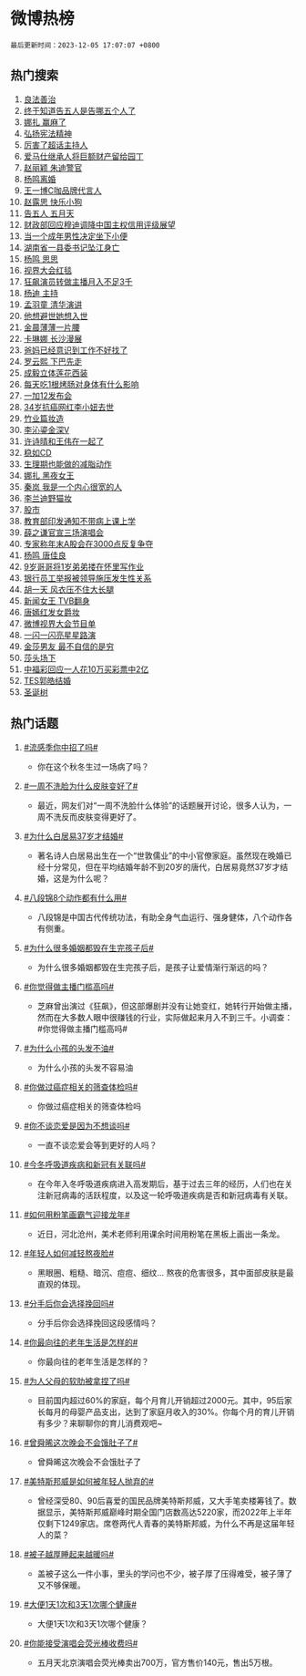 # 微博热榜

`最后更新时间：2023-12-05 17:07:07 +0800`

## 热门搜索

1. [良法善治](https://m.weibo.cn/search?containerid=100103type%3D1%26t%3D10%26q%3D%23%E8%89%AF%E6%B3%95%E5%96%84%E6%B2%BB%23&stream_entry_id=51&isnewpage=1&extparam=seat%3D1%26pos%3D0%26c_type%3D51%26q%3D%2523%25E8%2589%25AF%25E6%25B3%2595%25E5%2596%2584%25E6%25B2%25BB%2523%26filter_type%3Drealtimehot%26cate%3D10103%26stream_entry_id%3D51%26dgr%3D0%26display_time%3D1701767226%26pre_seqid%3D170176722613402980237)
1. [终于知道告五人是告哪五个人了](https://m.weibo.cn/search?containerid=100103type%3D1%26t%3D10%26q%3D%23%E7%BB%88%E4%BA%8E%E7%9F%A5%E9%81%93%E5%91%8A%E4%BA%94%E4%BA%BA%E6%98%AF%E5%91%8A%E5%93%AA%E4%BA%94%E4%B8%AA%E4%BA%BA%E4%BA%86%23&stream_entry_id=31&isnewpage=1&extparam=seat%3D1%26filter_type%3Drealtimehot%26q%3D%2523%25E7%25BB%2588%25E4%25BA%258E%25E7%259F%25A5%25E9%2581%2593%25E5%2591%258A%25E4%25BA%2594%25E4%25BA%25BA%25E6%2598%25AF%25E5%2591%258A%25E5%2593%25AA%25E4%25BA%2594%25E4%25B8%25AA%25E4%25BA%25BA%25E4%25BA%2586%2523%26realpos%3D1%26pos%3D0%26lcate%3D5001%26c_type%3D31%26flag%3D1%26band_rank%3D1%26cate%3D5001%26stream_entry_id%3D31%26dgr%3D0%26display_time%3D1701767226%26pre_seqid%3D170176722613402980237)
1. [娜扎 赢麻了](https://m.weibo.cn/search?containerid=100103type%3D1%26t%3D10%26q%3D%E5%A8%9C%E6%89%8E+%E8%B5%A2%E9%BA%BB%E4%BA%86&stream_entry_id=31&isnewpage=1&extparam=seat%3D1%26filter_type%3Drealtimehot%26q%3D%25E5%25A8%259C%25E6%2589%258E%2520%25E8%25B5%25A2%25E9%25BA%25BB%25E4%25BA%2586%26realpos%3D2%26pos%3D1%26lcate%3D5001%26c_type%3D31%26flag%3D1%26band_rank%3D2%26cate%3D5001%26stream_entry_id%3D31%26dgr%3D0%26display_time%3D1701767226%26pre_seqid%3D170176722613402980237)
1. [弘扬宪法精神](https://m.weibo.cn/search?containerid=100103type%3D1%26t%3D10%26q%3D%23%E5%BC%98%E6%89%AC%E5%AE%AA%E6%B3%95%E7%B2%BE%E7%A5%9E%23&stream_entry_id=31&isnewpage=1&extparam=seat%3D1%26filter_type%3Drealtimehot%26q%3D%2523%25E5%25BC%2598%25E6%2589%25AC%25E5%25AE%25AA%25E6%25B3%2595%25E7%25B2%25BE%25E7%25A5%259E%2523%26realpos%3D3%26pos%3D2%26lcate%3D5001%26c_type%3D31%26flag%3D0%26band_rank%3D3%26cate%3D5001%26stream_entry_id%3D31%26dgr%3D0%26display_time%3D1701767226%26pre_seqid%3D170176722613402980237)
1. [厉害了超话主持人](https://m.weibo.cn/search?containerid=100103type%3D1%26t%3D10%26q%3D%23%E5%8E%89%E5%AE%B3%E4%BA%86%E8%B6%85%E8%AF%9D%E4%B8%BB%E6%8C%81%E4%BA%BA%23&stream_entry_id=31&isnewpage=1&extparam=seat%3D1%26adid%3D213379%26filter_type%3Drealtimehot%26q%3D%2523%25E5%258E%2589%25E5%25AE%25B3%25E4%25BA%2586%25E8%25B6%2585%25E8%25AF%259D%25E4%25B8%25BB%25E6%258C%2581%25E4%25BA%25BA%2523%26pos%3D3%26lcate%3D5001%26c_type%3D31%26band_rank%3D4%26is_ad_pos%3D1%26cate%3D5001%26stream_entry_id%3D31%26dgr%3D0%26display_time%3D1701767226%26pre_seqid%3D170176722613402980237)
1. [爱马仕继承人将巨额财产留给园丁](https://m.weibo.cn/search?containerid=100103type%3D1%26t%3D10%26q%3D%23%E7%88%B1%E9%A9%AC%E4%BB%95%E7%BB%A7%E6%89%BF%E4%BA%BA%E5%B0%86%E5%B7%A8%E9%A2%9D%E8%B4%A2%E4%BA%A7%E7%95%99%E7%BB%99%E5%9B%AD%E4%B8%81%23&stream_entry_id=31&isnewpage=1&extparam=seat%3D1%26filter_type%3Drealtimehot%26q%3D%2523%25E7%2588%25B1%25E9%25A9%25AC%25E4%25BB%2595%25E7%25BB%25A7%25E6%2589%25BF%25E4%25BA%25BA%25E5%25B0%2586%25E5%25B7%25A8%25E9%25A2%259D%25E8%25B4%25A2%25E4%25BA%25A7%25E7%2595%2599%25E7%25BB%2599%25E5%259B%25AD%25E4%25B8%2581%2523%26realpos%3D4%26pos%3D4%26lcate%3D5001%26c_type%3D31%26flag%3D1%26band_rank%3D4%26cate%3D5001%26stream_entry_id%3D31%26dgr%3D0%26display_time%3D1701767226%26pre_seqid%3D170176722613402980237)
1. [赵丽颖 朱迪警官](https://m.weibo.cn/search?containerid=100103type%3D1%26t%3D10%26q%3D%E8%B5%B5%E4%B8%BD%E9%A2%96+%E6%9C%B1%E8%BF%AA%E8%AD%A6%E5%AE%98&stream_entry_id=31&isnewpage=1&extparam=seat%3D1%26filter_type%3Drealtimehot%26q%3D%25E8%25B5%25B5%25E4%25B8%25BD%25E9%25A2%2596%2520%25E6%259C%25B1%25E8%25BF%25AA%25E8%25AD%25A6%25E5%25AE%2598%26realpos%3D5%26pos%3D5%26lcate%3D5001%26c_type%3D31%26flag%3D1%26band_rank%3D5%26cate%3D5001%26stream_entry_id%3D31%26dgr%3D0%26display_time%3D1701767226%26pre_seqid%3D170176722613402980237)
1. [杨鸣离婚](https://m.weibo.cn/search?containerid=100103type%3D1%26t%3D10%26q%3D%23%E6%9D%A8%E9%B8%A3%E7%A6%BB%E5%A9%9A%23&stream_entry_id=31&isnewpage=1&extparam=seat%3D1%26filter_type%3Drealtimehot%26q%3D%2523%25E6%259D%25A8%25E9%25B8%25A3%25E7%25A6%25BB%25E5%25A9%259A%2523%26realpos%3D6%26pos%3D6%26lcate%3D5001%26c_type%3D31%26flag%3D2%26band_rank%3D6%26cate%3D5001%26stream_entry_id%3D31%26dgr%3D0%26display_time%3D1701767226%26pre_seqid%3D170176722613402980237)
1. [王一博C咖品牌代言人](https://m.weibo.cn/search?containerid=100103type%3D1%26t%3D10%26q%3D%23%E7%8E%8B%E4%B8%80%E5%8D%9AC%E5%92%96%E5%93%81%E7%89%8C%E4%BB%A3%E8%A8%80%E4%BA%BA%23&stream_entry_id=31&isnewpage=1&extparam=seat%3D1%26adid%3D213041%26filter_type%3Drealtimehot%26topic_ad%3D1%26q%3D%2523%25E7%258E%258B%25E4%25B8%2580%25E5%258D%259AC%25E5%2592%2596%25E5%2593%2581%25E7%2589%258C%25E4%25BB%25A3%25E8%25A8%2580%25E4%25BA%25BA%2523%26pos%3D7%26lcate%3D5001%26c_type%3D31%26band_rank%3D7%26is_ad_pos%3D1%26cate%3D5001%26stream_entry_id%3D31%26dgr%3D0%26display_time%3D1701767226%26pre_seqid%3D170176722613402980237)
1. [赵露思 快乐小狗](https://m.weibo.cn/search?containerid=100103type%3D1%26t%3D10%26q%3D%E8%B5%B5%E9%9C%B2%E6%80%9D+%E5%BF%AB%E4%B9%90%E5%B0%8F%E7%8B%97&stream_entry_id=31&isnewpage=1&extparam=seat%3D1%26filter_type%3Drealtimehot%26q%3D%25E8%25B5%25B5%25E9%259C%25B2%25E6%2580%259D%2520%25E5%25BF%25AB%25E4%25B9%2590%25E5%25B0%258F%25E7%258B%2597%26realpos%3D7%26pos%3D8%26lcate%3D5001%26c_type%3D31%26flag%3D1%26band_rank%3D7%26cate%3D5001%26stream_entry_id%3D31%26dgr%3D0%26display_time%3D1701767226%26pre_seqid%3D170176722613402980237)
1. [告五人 五月天](https://m.weibo.cn/search?containerid=100103type%3D1%26t%3D10%26q%3D%E5%91%8A%E4%BA%94%E4%BA%BA+%E4%BA%94%E6%9C%88%E5%A4%A9&stream_entry_id=31&isnewpage=1&extparam=seat%3D1%26filter_type%3Drealtimehot%26q%3D%25E5%2591%258A%25E4%25BA%2594%25E4%25BA%25BA%2520%25E4%25BA%2594%25E6%259C%2588%25E5%25A4%25A9%26realpos%3D8%26pos%3D9%26lcate%3D5001%26c_type%3D31%26flag%3D0%26band_rank%3D8%26cate%3D5001%26stream_entry_id%3D31%26dgr%3D0%26display_time%3D1701767226%26pre_seqid%3D170176722613402980237)
1. [财政部回应穆迪调降中国主权信用评级展望](https://m.weibo.cn/search?containerid=100103type%3D1%26t%3D10%26q%3D%23%E8%B4%A2%E6%94%BF%E9%83%A8%E5%9B%9E%E5%BA%94%E7%A9%86%E8%BF%AA%E8%B0%83%E9%99%8D%E4%B8%AD%E5%9B%BD%E4%B8%BB%E6%9D%83%E4%BF%A1%E7%94%A8%E8%AF%84%E7%BA%A7%E5%B1%95%E6%9C%9B%23&stream_entry_id=31&isnewpage=1&extparam=seat%3D1%26filter_type%3Drealtimehot%26q%3D%2523%25E8%25B4%25A2%25E6%2594%25BF%25E9%2583%25A8%25E5%259B%259E%25E5%25BA%2594%25E7%25A9%2586%25E8%25BF%25AA%25E8%25B0%2583%25E9%2599%258D%25E4%25B8%25AD%25E5%259B%25BD%25E4%25B8%25BB%25E6%259D%2583%25E4%25BF%25A1%25E7%2594%25A8%25E8%25AF%2584%25E7%25BA%25A7%25E5%25B1%2595%25E6%259C%259B%2523%26realpos%3D9%26pos%3D10%26lcate%3D5001%26c_type%3D31%26flag%3D1%26band_rank%3D9%26cate%3D5001%26stream_entry_id%3D31%26dgr%3D0%26display_time%3D1701767226%26pre_seqid%3D170176722613402980237)
1. [当一个成年男性决定坐下小便](https://m.weibo.cn/search?containerid=100103type%3D1%26t%3D10%26q%3D%23%E5%BD%93%E4%B8%80%E4%B8%AA%E6%88%90%E5%B9%B4%E7%94%B7%E6%80%A7%E5%86%B3%E5%AE%9A%E5%9D%90%E4%B8%8B%E5%B0%8F%E4%BE%BF%23&stream_entry_id=31&isnewpage=1&extparam=seat%3D1%26filter_type%3Drealtimehot%26q%3D%2523%25E5%25BD%2593%25E4%25B8%2580%25E4%25B8%25AA%25E6%2588%2590%25E5%25B9%25B4%25E7%2594%25B7%25E6%2580%25A7%25E5%2586%25B3%25E5%25AE%259A%25E5%259D%2590%25E4%25B8%258B%25E5%25B0%258F%25E4%25BE%25BF%2523%26realpos%3D10%26pos%3D11%26lcate%3D5001%26c_type%3D31%26flag%3D0%26band_rank%3D10%26cate%3D5001%26stream_entry_id%3D31%26dgr%3D0%26display_time%3D1701767226%26pre_seqid%3D170176722613402980237)
1. [湖南省一县委书记坠江身亡](https://m.weibo.cn/search?containerid=100103type%3D1%26t%3D10%26q%3D%23%E6%B9%96%E5%8D%97%E7%9C%81%E4%B8%80%E5%8E%BF%E5%A7%94%E4%B9%A6%E8%AE%B0%E5%9D%A0%E6%B1%9F%E8%BA%AB%E4%BA%A1%23&stream_entry_id=31&isnewpage=1&extparam=seat%3D1%26filter_type%3Drealtimehot%26q%3D%2523%25E6%25B9%2596%25E5%258D%2597%25E7%259C%2581%25E4%25B8%2580%25E5%258E%25BF%25E5%25A7%2594%25E4%25B9%25A6%25E8%25AE%25B0%25E5%259D%25A0%25E6%25B1%259F%25E8%25BA%25AB%25E4%25BA%25A1%2523%26realpos%3D11%26pos%3D12%26lcate%3D5001%26c_type%3D31%26flag%3D2%26band_rank%3D11%26cate%3D5001%26stream_entry_id%3D31%26dgr%3D0%26display_time%3D1701767226%26pre_seqid%3D170176722613402980237)
1. [杨鸣 思思](https://m.weibo.cn/search?containerid=100103type%3D1%26t%3D10%26q%3D%E6%9D%A8%E9%B8%A3+%E6%80%9D%E6%80%9D&stream_entry_id=31&isnewpage=1&extparam=seat%3D1%26filter_type%3Drealtimehot%26q%3D%25E6%259D%25A8%25E9%25B8%25A3%2520%25E6%2580%259D%25E6%2580%259D%26realpos%3D12%26pos%3D13%26lcate%3D5001%26c_type%3D31%26flag%3D0%26band_rank%3D12%26cate%3D5001%26stream_entry_id%3D31%26dgr%3D0%26display_time%3D1701767226%26pre_seqid%3D170176722613402980237)
1. [视界大会红毯](https://m.weibo.cn/search?containerid=100103type%3D1%26t%3D10%26q%3D%E8%A7%86%E7%95%8C%E5%A4%A7%E4%BC%9A%E7%BA%A2%E6%AF%AF&stream_entry_id=31&isnewpage=1&extparam=seat%3D1%26filter_type%3Drealtimehot%26q%3D%25E8%25A7%2586%25E7%2595%258C%25E5%25A4%25A7%25E4%25BC%259A%25E7%25BA%25A2%25E6%25AF%25AF%26realpos%3D13%26pos%3D14%26lcate%3D5001%26c_type%3D31%26flag%3D0%26band_rank%3D13%26cate%3D5001%26stream_entry_id%3D31%26dgr%3D0%26display_time%3D1701767226%26pre_seqid%3D170176722613402980237)
1. [狂飙演员转做主播月入不足3千](https://m.weibo.cn/search?containerid=100103type%3D1%26t%3D10%26q%3D%23%E7%8B%82%E9%A3%99%E6%BC%94%E5%91%98%E8%BD%AC%E5%81%9A%E4%B8%BB%E6%92%AD%E6%9C%88%E5%85%A5%E4%B8%8D%E8%B6%B33%E5%8D%83%23&stream_entry_id=31&isnewpage=1&extparam=seat%3D1%26filter_type%3Drealtimehot%26q%3D%2523%25E7%258B%2582%25E9%25A3%2599%25E6%25BC%2594%25E5%2591%2598%25E8%25BD%25AC%25E5%2581%259A%25E4%25B8%25BB%25E6%2592%25AD%25E6%259C%2588%25E5%2585%25A5%25E4%25B8%258D%25E8%25B6%25B33%25E5%258D%2583%2523%26realpos%3D14%26pos%3D15%26lcate%3D5001%26c_type%3D31%26flag%3D2%26band_rank%3D14%26cate%3D5001%26stream_entry_id%3D31%26dgr%3D0%26display_time%3D1701767226%26pre_seqid%3D170176722613402980237)
1. [杨迪 主持](https://m.weibo.cn/search?containerid=100103type%3D1%26t%3D10%26q%3D%E6%9D%A8%E8%BF%AA+%E4%B8%BB%E6%8C%81&stream_entry_id=31&isnewpage=1&extparam=seat%3D1%26filter_type%3Drealtimehot%26q%3D%25E6%259D%25A8%25E8%25BF%25AA%2520%25E4%25B8%25BB%25E6%258C%2581%26realpos%3D15%26pos%3D16%26lcate%3D5001%26c_type%3D31%26flag%3D1%26band_rank%3D15%26cate%3D5001%26stream_entry_id%3D31%26dgr%3D0%26display_time%3D1701767226%26pre_seqid%3D170176722613402980237)
1. [孟羽童 清华演讲](https://m.weibo.cn/search?containerid=100103type%3D1%26t%3D10%26q%3D%E5%AD%9F%E7%BE%BD%E7%AB%A5+%E6%B8%85%E5%8D%8E%E6%BC%94%E8%AE%B2&stream_entry_id=31&isnewpage=1&extparam=seat%3D1%26filter_type%3Drealtimehot%26q%3D%25E5%25AD%259F%25E7%25BE%25BD%25E7%25AB%25A5%2520%25E6%25B8%2585%25E5%258D%258E%25E6%25BC%2594%25E8%25AE%25B2%26realpos%3D16%26pos%3D17%26lcate%3D5001%26c_type%3D31%26flag%3D1%26band_rank%3D16%26cate%3D5001%26stream_entry_id%3D31%26dgr%3D0%26display_time%3D1701767226%26pre_seqid%3D170176722613402980237)
1. [他想避世她想入世](https://m.weibo.cn/search?containerid=100103type%3D1%26t%3D10%26q%3D%23%E4%BB%96%E6%83%B3%E9%81%BF%E4%B8%96%E5%A5%B9%E6%83%B3%E5%85%A5%E4%B8%96%23&stream_entry_id=31&isnewpage=1&extparam=seat%3D1%26filter_type%3Drealtimehot%26q%3D%2523%25E4%25BB%2596%25E6%2583%25B3%25E9%2581%25BF%25E4%25B8%2596%25E5%25A5%25B9%25E6%2583%25B3%25E5%2585%25A5%25E4%25B8%2596%2523%26realpos%3D17%26pos%3D18%26lcate%3D5001%26c_type%3D31%26flag%3D2%26band_rank%3D17%26cate%3D5001%26stream_entry_id%3D31%26dgr%3D0%26display_time%3D1701767226%26pre_seqid%3D170176722613402980237)
1. [金晨薄薄一片腰](https://m.weibo.cn/search?containerid=100103type%3D1%26t%3D10%26q%3D%23%E9%87%91%E6%99%A8%E8%96%84%E8%96%84%E4%B8%80%E7%89%87%E8%85%B0%23&stream_entry_id=31&isnewpage=1&extparam=seat%3D1%26filter_type%3Drealtimehot%26q%3D%2523%25E9%2587%2591%25E6%2599%25A8%25E8%2596%2584%25E8%2596%2584%25E4%25B8%2580%25E7%2589%2587%25E8%2585%25B0%2523%26realpos%3D18%26pos%3D19%26lcate%3D5001%26c_type%3D31%26flag%3D1%26band_rank%3D18%26cate%3D5001%26stream_entry_id%3D31%26dgr%3D0%26display_time%3D1701767226%26pre_seqid%3D170176722613402980237)
1. [卡琳娜 长沙漫展](https://m.weibo.cn/search?containerid=100103type%3D1%26t%3D10%26q%3D%E5%8D%A1%E7%90%B3%E5%A8%9C+%E9%95%BF%E6%B2%99%E6%BC%AB%E5%B1%95&stream_entry_id=31&isnewpage=1&extparam=seat%3D1%26filter_type%3Drealtimehot%26q%3D%25E5%258D%25A1%25E7%2590%25B3%25E5%25A8%259C%2520%25E9%2595%25BF%25E6%25B2%2599%25E6%25BC%25AB%25E5%25B1%2595%26realpos%3D19%26pos%3D20%26lcate%3D5001%26c_type%3D31%26flag%3D2%26band_rank%3D19%26cate%3D5001%26stream_entry_id%3D31%26dgr%3D0%26display_time%3D1701767226%26pre_seqid%3D170176722613402980237)
1. [爸妈已经意识到工作不好找了](https://m.weibo.cn/search?containerid=100103type%3D1%26t%3D10%26q%3D%23%E7%88%B8%E5%A6%88%E5%B7%B2%E7%BB%8F%E6%84%8F%E8%AF%86%E5%88%B0%E5%B7%A5%E4%BD%9C%E4%B8%8D%E5%A5%BD%E6%89%BE%E4%BA%86%23&stream_entry_id=31&isnewpage=1&extparam=seat%3D1%26filter_type%3Drealtimehot%26q%3D%2523%25E7%2588%25B8%25E5%25A6%2588%25E5%25B7%25B2%25E7%25BB%258F%25E6%2584%258F%25E8%25AF%2586%25E5%2588%25B0%25E5%25B7%25A5%25E4%25BD%259C%25E4%25B8%258D%25E5%25A5%25BD%25E6%2589%25BE%25E4%25BA%2586%2523%26realpos%3D20%26pos%3D21%26lcate%3D5001%26c_type%3D31%26flag%3D0%26band_rank%3D20%26cate%3D5001%26stream_entry_id%3D31%26dgr%3D0%26display_time%3D1701767226%26pre_seqid%3D170176722613402980237)
1. [罗云熙 下巴先走](https://m.weibo.cn/search?containerid=100103type%3D1%26t%3D10%26q%3D%E7%BD%97%E4%BA%91%E7%86%99+%E4%B8%8B%E5%B7%B4%E5%85%88%E8%B5%B0&stream_entry_id=31&isnewpage=1&extparam=seat%3D1%26filter_type%3Drealtimehot%26q%3D%25E7%25BD%2597%25E4%25BA%2591%25E7%2586%2599%2520%25E4%25B8%258B%25E5%25B7%25B4%25E5%2585%2588%25E8%25B5%25B0%26realpos%3D21%26pos%3D22%26lcate%3D5001%26c_type%3D31%26flag%3D1%26band_rank%3D21%26cate%3D5001%26stream_entry_id%3D31%26dgr%3D0%26display_time%3D1701767226%26pre_seqid%3D170176722613402980237)
1. [成毅立体莲花西装](https://m.weibo.cn/search?containerid=100103type%3D1%26t%3D10%26q%3D%23%E6%88%90%E6%AF%85%E7%AB%8B%E4%BD%93%E8%8E%B2%E8%8A%B1%E8%A5%BF%E8%A3%85%23&stream_entry_id=31&isnewpage=1&extparam=seat%3D1%26filter_type%3Drealtimehot%26q%3D%2523%25E6%2588%2590%25E6%25AF%2585%25E7%25AB%258B%25E4%25BD%2593%25E8%258E%25B2%25E8%258A%25B1%25E8%25A5%25BF%25E8%25A3%2585%2523%26realpos%3D22%26pos%3D23%26lcate%3D5001%26c_type%3D31%26flag%3D1%26band_rank%3D22%26cate%3D5001%26stream_entry_id%3D31%26dgr%3D0%26display_time%3D1701767226%26pre_seqid%3D170176722613402980237)
1. [每天吃1根烤肠对身体有什么影响](https://m.weibo.cn/search?containerid=100103type%3D1%26t%3D10%26q%3D%23%E6%AF%8F%E5%A4%A9%E5%90%831%E6%A0%B9%E7%83%A4%E8%82%A0%E5%AF%B9%E8%BA%AB%E4%BD%93%E6%9C%89%E4%BB%80%E4%B9%88%E5%BD%B1%E5%93%8D%23&stream_entry_id=31&isnewpage=1&extparam=seat%3D1%26filter_type%3Drealtimehot%26q%3D%2523%25E6%25AF%258F%25E5%25A4%25A9%25E5%2590%25831%25E6%25A0%25B9%25E7%2583%25A4%25E8%2582%25A0%25E5%25AF%25B9%25E8%25BA%25AB%25E4%25BD%2593%25E6%259C%2589%25E4%25BB%2580%25E4%25B9%2588%25E5%25BD%25B1%25E5%2593%258D%2523%26realpos%3D23%26pos%3D24%26lcate%3D5001%26c_type%3D31%26flag%3D0%26band_rank%3D23%26cate%3D5001%26stream_entry_id%3D31%26dgr%3D0%26display_time%3D1701767226%26pre_seqid%3D170176722613402980237)
1. [一加12发布会](https://m.weibo.cn/search?containerid=100103type%3D1%26t%3D10%26q%3D%23%E4%B8%80%E5%8A%A012%E5%8F%91%E5%B8%83%E4%BC%9A%23&stream_entry_id=31&isnewpage=1&extparam=seat%3D1%26filter_type%3Drealtimehot%26q%3D%2523%25E4%25B8%2580%25E5%258A%25A012%25E5%258F%2591%25E5%25B8%2583%25E4%25BC%259A%2523%26realpos%3D24%26pos%3D25%26lcate%3D5001%26c_type%3D31%26flag%3D0%26band_rank%3D24%26cate%3D5001%26stream_entry_id%3D31%26dgr%3D0%26display_time%3D1701767226%26pre_seqid%3D170176722613402980237)
1. [34岁抗癌网红李小妞去世](https://m.weibo.cn/search?containerid=100103type%3D1%26t%3D10%26q%3D%2334%E5%B2%81%E6%8A%97%E7%99%8C%E7%BD%91%E7%BA%A2%E6%9D%8E%E5%B0%8F%E5%A6%9E%E5%8E%BB%E4%B8%96%23&stream_entry_id=31&isnewpage=1&extparam=seat%3D1%26filter_type%3Drealtimehot%26q%3D%252334%25E5%25B2%2581%25E6%258A%2597%25E7%2599%258C%25E7%25BD%2591%25E7%25BA%25A2%25E6%259D%258E%25E5%25B0%258F%25E5%25A6%259E%25E5%258E%25BB%25E4%25B8%2596%2523%26realpos%3D25%26pos%3D26%26lcate%3D5001%26c_type%3D31%26flag%3D0%26band_rank%3D25%26cate%3D5001%26stream_entry_id%3D31%26dgr%3D0%26display_time%3D1701767226%26pre_seqid%3D170176722613402980237)
1. [竹业篇妆造](https://m.weibo.cn/search?containerid=100103type%3D1%26t%3D10%26q%3D%23%E7%AB%B9%E4%B8%9A%E7%AF%87%E5%A6%86%E9%80%A0%23&stream_entry_id=31&isnewpage=1&extparam=seat%3D1%26filter_type%3Drealtimehot%26q%3D%2523%25E7%25AB%25B9%25E4%25B8%259A%25E7%25AF%2587%25E5%25A6%2586%25E9%2580%25A0%2523%26realpos%3D26%26pos%3D27%26lcate%3D5001%26c_type%3D31%26flag%3D1%26band_rank%3D26%26cate%3D5001%26stream_entry_id%3D31%26dgr%3D0%26display_time%3D1701767226%26pre_seqid%3D170176722613402980237)
1. [李沁鎏金深V](https://m.weibo.cn/search?containerid=100103type%3D1%26t%3D10%26q%3D%23%E6%9D%8E%E6%B2%81%E9%8E%8F%E9%87%91%E6%B7%B1V%23&stream_entry_id=31&isnewpage=1&extparam=seat%3D1%26filter_type%3Drealtimehot%26q%3D%2523%25E6%259D%258E%25E6%25B2%2581%25E9%258E%258F%25E9%2587%2591%25E6%25B7%25B1V%2523%26realpos%3D27%26pos%3D28%26lcate%3D5001%26c_type%3D31%26flag%3D1%26band_rank%3D27%26cate%3D5001%26stream_entry_id%3D31%26dgr%3D0%26display_time%3D1701767226%26pre_seqid%3D170176722613402980237)
1. [许诗晴和王伟在一起了](https://m.weibo.cn/search?containerid=100103type%3D1%26t%3D10%26q%3D%23%E8%AE%B8%E8%AF%97%E6%99%B4%E5%92%8C%E7%8E%8B%E4%BC%9F%E5%9C%A8%E4%B8%80%E8%B5%B7%E4%BA%86%23&stream_entry_id=31&isnewpage=1&extparam=seat%3D1%26filter_type%3Drealtimehot%26q%3D%2523%25E8%25AE%25B8%25E8%25AF%2597%25E6%2599%25B4%25E5%2592%258C%25E7%258E%258B%25E4%25BC%259F%25E5%259C%25A8%25E4%25B8%2580%25E8%25B5%25B7%25E4%25BA%2586%2523%26realpos%3D28%26pos%3D29%26lcate%3D5001%26c_type%3D31%26flag%3D1%26band_rank%3D28%26cate%3D5001%26stream_entry_id%3D31%26dgr%3D0%26display_time%3D1701767226%26pre_seqid%3D170176722613402980237)
1. [稳如CD](https://m.weibo.cn/search?containerid=100103type%3D1%26t%3D10%26q%3D%E7%A8%B3%E5%A6%82CD&stream_entry_id=31&isnewpage=1&extparam=seat%3D1%26filter_type%3Drealtimehot%26q%3D%25E7%25A8%25B3%25E5%25A6%2582CD%26realpos%3D29%26pos%3D30%26lcate%3D5001%26c_type%3D31%26flag%3D1%26band_rank%3D29%26cate%3D5001%26stream_entry_id%3D31%26dgr%3D0%26display_time%3D1701767226%26pre_seqid%3D170176722613402980237)
1. [生理期也能做的减脂动作](https://m.weibo.cn/search?containerid=100103type%3D1%26t%3D10%26q%3D%23%E7%94%9F%E7%90%86%E6%9C%9F%E4%B9%9F%E8%83%BD%E5%81%9A%E7%9A%84%E5%87%8F%E8%84%82%E5%8A%A8%E4%BD%9C%23&stream_entry_id=31&isnewpage=1&extparam=seat%3D1%26filter_type%3Drealtimehot%26q%3D%2523%25E7%2594%259F%25E7%2590%2586%25E6%259C%259F%25E4%25B9%259F%25E8%2583%25BD%25E5%2581%259A%25E7%259A%2584%25E5%2587%258F%25E8%2584%2582%25E5%258A%25A8%25E4%25BD%259C%2523%26realpos%3D30%26pos%3D31%26lcate%3D5001%26c_type%3D31%26flag%3D1%26band_rank%3D30%26cate%3D5001%26stream_entry_id%3D31%26dgr%3D0%26display_time%3D1701767226%26pre_seqid%3D170176722613402980237)
1. [娜扎 黑夜女王](https://m.weibo.cn/search?containerid=100103type%3D1%26t%3D10%26q%3D%E5%A8%9C%E6%89%8E+%E9%BB%91%E5%A4%9C%E5%A5%B3%E7%8E%8B&stream_entry_id=31&isnewpage=1&extparam=seat%3D1%26filter_type%3Drealtimehot%26q%3D%25E5%25A8%259C%25E6%2589%258E%2520%25E9%25BB%2591%25E5%25A4%259C%25E5%25A5%25B3%25E7%258E%258B%26realpos%3D31%26pos%3D32%26lcate%3D5001%26c_type%3D31%26flag%3D1%26band_rank%3D31%26cate%3D5001%26stream_entry_id%3D31%26dgr%3D0%26display_time%3D1701767226%26pre_seqid%3D170176722613402980237)
1. [秦岚 我是一个内心很宽的人](https://m.weibo.cn/search?containerid=100103type%3D1%26t%3D10%26q%3D%E7%A7%A6%E5%B2%9A+%E6%88%91%E6%98%AF%E4%B8%80%E4%B8%AA%E5%86%85%E5%BF%83%E5%BE%88%E5%AE%BD%E7%9A%84%E4%BA%BA&stream_entry_id=31&isnewpage=1&extparam=seat%3D1%26filter_type%3Drealtimehot%26q%3D%25E7%25A7%25A6%25E5%25B2%259A%2520%25E6%2588%2591%25E6%2598%25AF%25E4%25B8%2580%25E4%25B8%25AA%25E5%2586%2585%25E5%25BF%2583%25E5%25BE%2588%25E5%25AE%25BD%25E7%259A%2584%25E4%25BA%25BA%26realpos%3D32%26pos%3D33%26lcate%3D5001%26c_type%3D31%26flag%3D1%26band_rank%3D32%26cate%3D5001%26stream_entry_id%3D31%26dgr%3D0%26display_time%3D1701767226%26pre_seqid%3D170176722613402980237)
1. [李兰迪野猫妆](https://m.weibo.cn/search?containerid=100103type%3D1%26t%3D10%26q%3D%23%E6%9D%8E%E5%85%B0%E8%BF%AA%E9%87%8E%E7%8C%AB%E5%A6%86%23&stream_entry_id=31&isnewpage=1&extparam=seat%3D1%26filter_type%3Drealtimehot%26q%3D%2523%25E6%259D%258E%25E5%2585%25B0%25E8%25BF%25AA%25E9%2587%258E%25E7%258C%25AB%25E5%25A6%2586%2523%26realpos%3D33%26pos%3D34%26lcate%3D5001%26c_type%3D31%26flag%3D1%26band_rank%3D33%26cate%3D5001%26stream_entry_id%3D31%26dgr%3D0%26display_time%3D1701767226%26pre_seqid%3D170176722613402980237)
1. [股市](https://m.weibo.cn/search?containerid=100103type%3D1%26t%3D10%26q%3D%E8%82%A1%E5%B8%82&stream_entry_id=31&isnewpage=1&extparam=seat%3D1%26filter_type%3Drealtimehot%26q%3D%25E8%2582%25A1%25E5%25B8%2582%26realpos%3D34%26pos%3D35%26lcate%3D5001%26c_type%3D31%26flag%3D1%26band_rank%3D34%26cate%3D5001%26stream_entry_id%3D31%26dgr%3D0%26display_time%3D1701767226%26pre_seqid%3D170176722613402980237)
1. [教育部印发通知不带病上课上学](https://m.weibo.cn/search?containerid=100103type%3D1%26t%3D10%26q%3D%23%E6%95%99%E8%82%B2%E9%83%A8%E5%8D%B0%E5%8F%91%E9%80%9A%E7%9F%A5%E4%B8%8D%E5%B8%A6%E7%97%85%E4%B8%8A%E8%AF%BE%E4%B8%8A%E5%AD%A6%23&stream_entry_id=31&isnewpage=1&extparam=seat%3D1%26filter_type%3Drealtimehot%26q%3D%2523%25E6%2595%2599%25E8%2582%25B2%25E9%2583%25A8%25E5%258D%25B0%25E5%258F%2591%25E9%2580%259A%25E7%259F%25A5%25E4%25B8%258D%25E5%25B8%25A6%25E7%2597%2585%25E4%25B8%258A%25E8%25AF%25BE%25E4%25B8%258A%25E5%25AD%25A6%2523%26realpos%3D35%26pos%3D36%26lcate%3D5001%26c_type%3D31%26flag%3D0%26band_rank%3D35%26cate%3D5001%26stream_entry_id%3D31%26dgr%3D0%26display_time%3D1701767226%26pre_seqid%3D170176722613402980237)
1. [薛之谦官宣三场演唱会](https://m.weibo.cn/search?containerid=100103type%3D1%26t%3D10%26q%3D%23%E8%96%9B%E4%B9%8B%E8%B0%A6%E5%AE%98%E5%AE%A3%E4%B8%89%E5%9C%BA%E6%BC%94%E5%94%B1%E4%BC%9A%23&stream_entry_id=31&isnewpage=1&extparam=seat%3D1%26filter_type%3Drealtimehot%26q%3D%2523%25E8%2596%259B%25E4%25B9%258B%25E8%25B0%25A6%25E5%25AE%2598%25E5%25AE%25A3%25E4%25B8%2589%25E5%259C%25BA%25E6%25BC%2594%25E5%2594%25B1%25E4%25BC%259A%2523%26realpos%3D36%26pos%3D37%26lcate%3D5001%26c_type%3D31%26flag%3D0%26band_rank%3D36%26cate%3D5001%26stream_entry_id%3D31%26dgr%3D0%26display_time%3D1701767226%26pre_seqid%3D170176722613402980237)
1. [专家称年末A股会在3000点反复争夺](https://m.weibo.cn/search?containerid=100103type%3D1%26t%3D10%26q%3D%23%E4%B8%93%E5%AE%B6%E7%A7%B0%E5%B9%B4%E6%9C%ABA%E8%82%A1%E4%BC%9A%E5%9C%A83000%E7%82%B9%E5%8F%8D%E5%A4%8D%E4%BA%89%E5%A4%BA%23&stream_entry_id=31&isnewpage=1&extparam=seat%3D1%26filter_type%3Drealtimehot%26q%3D%2523%25E4%25B8%2593%25E5%25AE%25B6%25E7%25A7%25B0%25E5%25B9%25B4%25E6%259C%25ABA%25E8%2582%25A1%25E4%25BC%259A%25E5%259C%25A83000%25E7%2582%25B9%25E5%258F%258D%25E5%25A4%258D%25E4%25BA%2589%25E5%25A4%25BA%2523%26realpos%3D37%26pos%3D38%26lcate%3D5001%26c_type%3D31%26flag%3D1%26band_rank%3D37%26cate%3D5001%26stream_entry_id%3D31%26dgr%3D0%26display_time%3D1701767226%26pre_seqid%3D170176722613402980237)
1. [杨鸣 唐佳良](https://m.weibo.cn/search?containerid=100103type%3D1%26t%3D10%26q%3D%E6%9D%A8%E9%B8%A3+%E5%94%90%E4%BD%B3%E8%89%AF&stream_entry_id=31&isnewpage=1&extparam=seat%3D1%26filter_type%3Drealtimehot%26q%3D%25E6%259D%25A8%25E9%25B8%25A3%2520%25E5%2594%2590%25E4%25BD%25B3%25E8%2589%25AF%26realpos%3D38%26pos%3D39%26lcate%3D5001%26c_type%3D31%26flag%3D0%26band_rank%3D38%26cate%3D5001%26stream_entry_id%3D31%26dgr%3D0%26display_time%3D1701767226%26pre_seqid%3D170176722613402980237)
1. [9岁哥哥将1岁弟弟搂在怀里写作业](https://m.weibo.cn/search?containerid=100103type%3D1%26t%3D10%26q%3D%239%E5%B2%81%E5%93%A5%E5%93%A5%E5%B0%861%E5%B2%81%E5%BC%9F%E5%BC%9F%E6%90%82%E5%9C%A8%E6%80%80%E9%87%8C%E5%86%99%E4%BD%9C%E4%B8%9A%23&stream_entry_id=31&isnewpage=1&extparam=seat%3D1%26filter_type%3Drealtimehot%26q%3D%25239%25E5%25B2%2581%25E5%2593%25A5%25E5%2593%25A5%25E5%25B0%25861%25E5%25B2%2581%25E5%25BC%259F%25E5%25BC%259F%25E6%2590%2582%25E5%259C%25A8%25E6%2580%2580%25E9%2587%258C%25E5%2586%2599%25E4%25BD%259C%25E4%25B8%259A%2523%26realpos%3D39%26pos%3D40%26lcate%3D5001%26c_type%3D31%26flag%3D32768%26band_rank%3D39%26cate%3D5001%26stream_entry_id%3D31%26dgr%3D0%26display_time%3D1701767226%26pre_seqid%3D170176722613402980237)
1. [银行员工举报被领导施压发生性关系](https://m.weibo.cn/search?containerid=100103type%3D1%26t%3D10%26q%3D%23%E9%93%B6%E8%A1%8C%E5%91%98%E5%B7%A5%E4%B8%BE%E6%8A%A5%E8%A2%AB%E9%A2%86%E5%AF%BC%E6%96%BD%E5%8E%8B%E5%8F%91%E7%94%9F%E6%80%A7%E5%85%B3%E7%B3%BB%23&stream_entry_id=31&isnewpage=1&extparam=seat%3D1%26filter_type%3Drealtimehot%26q%3D%2523%25E9%2593%25B6%25E8%25A1%258C%25E5%2591%2598%25E5%25B7%25A5%25E4%25B8%25BE%25E6%258A%25A5%25E8%25A2%25AB%25E9%25A2%2586%25E5%25AF%25BC%25E6%2596%25BD%25E5%258E%258B%25E5%258F%2591%25E7%2594%259F%25E6%2580%25A7%25E5%2585%25B3%25E7%25B3%25BB%2523%26realpos%3D40%26pos%3D41%26lcate%3D5001%26c_type%3D31%26flag%3D0%26band_rank%3D40%26cate%3D5001%26stream_entry_id%3D31%26dgr%3D0%26display_time%3D1701767226%26pre_seqid%3D170176722613402980237)
1. [胡一天 风衣压不住大长腿](https://m.weibo.cn/search?containerid=100103type%3D1%26t%3D10%26q%3D%E8%83%A1%E4%B8%80%E5%A4%A9+%E9%A3%8E%E8%A1%A3%E5%8E%8B%E4%B8%8D%E4%BD%8F%E5%A4%A7%E9%95%BF%E8%85%BF&stream_entry_id=31&isnewpage=1&extparam=seat%3D1%26filter_type%3Drealtimehot%26q%3D%25E8%2583%25A1%25E4%25B8%2580%25E5%25A4%25A9%2520%25E9%25A3%258E%25E8%25A1%25A3%25E5%258E%258B%25E4%25B8%258D%25E4%25BD%258F%25E5%25A4%25A7%25E9%2595%25BF%25E8%2585%25BF%26realpos%3D41%26pos%3D42%26lcate%3D5001%26c_type%3D31%26flag%3D1%26band_rank%3D41%26cate%3D5001%26stream_entry_id%3D31%26dgr%3D0%26display_time%3D1701767226%26pre_seqid%3D170176722613402980237)
1. [新闻女王 TVB翻身](https://m.weibo.cn/search?containerid=100103type%3D1%26t%3D10%26q%3D%E6%96%B0%E9%97%BB%E5%A5%B3%E7%8E%8B+TVB%E7%BF%BB%E8%BA%AB&stream_entry_id=31&isnewpage=1&extparam=seat%3D1%26filter_type%3Drealtimehot%26q%3D%25E6%2596%25B0%25E9%2597%25BB%25E5%25A5%25B3%25E7%258E%258B%2520TVB%25E7%25BF%25BB%25E8%25BA%25AB%26realpos%3D42%26pos%3D43%26lcate%3D5001%26c_type%3D31%26flag%3D1%26band_rank%3D42%26cate%3D5001%26stream_entry_id%3D31%26dgr%3D0%26display_time%3D1701767226%26pre_seqid%3D170176722613402980237)
1. [唐嫣红发女爵妆](https://m.weibo.cn/search?containerid=100103type%3D1%26t%3D10%26q%3D%E5%94%90%E5%AB%A3%E7%BA%A2%E5%8F%91%E5%A5%B3%E7%88%B5%E5%A6%86&stream_entry_id=31&isnewpage=1&extparam=seat%3D1%26filter_type%3Drealtimehot%26q%3D%25E5%2594%2590%25E5%25AB%25A3%25E7%25BA%25A2%25E5%258F%2591%25E5%25A5%25B3%25E7%2588%25B5%25E5%25A6%2586%26realpos%3D43%26pos%3D44%26lcate%3D5001%26c_type%3D31%26flag%3D1%26band_rank%3D43%26cate%3D5001%26stream_entry_id%3D31%26dgr%3D0%26display_time%3D1701767226%26pre_seqid%3D170176722613402980237)
1. [微博视界大会节目单](https://m.weibo.cn/search?containerid=100103type%3D1%26t%3D10%26q%3D%23%E5%BE%AE%E5%8D%9A%E8%A7%86%E7%95%8C%E5%A4%A7%E4%BC%9A%E8%8A%82%E7%9B%AE%E5%8D%95%23&stream_entry_id=31&isnewpage=1&extparam=seat%3D1%26filter_type%3Drealtimehot%26q%3D%2523%25E5%25BE%25AE%25E5%258D%259A%25E8%25A7%2586%25E7%2595%258C%25E5%25A4%25A7%25E4%25BC%259A%25E8%258A%2582%25E7%259B%25AE%25E5%258D%2595%2523%26realpos%3D44%26pos%3D45%26lcate%3D5001%26c_type%3D31%26flag%3D1%26band_rank%3D44%26cate%3D5001%26stream_entry_id%3D31%26dgr%3D0%26display_time%3D1701767226%26pre_seqid%3D170176722613402980237)
1. [一闪一闪亮星星路演](https://m.weibo.cn/search?containerid=100103type%3D1%26t%3D10%26q%3D%E4%B8%80%E9%97%AA%E4%B8%80%E9%97%AA%E4%BA%AE%E6%98%9F%E6%98%9F%E8%B7%AF%E6%BC%94&stream_entry_id=31&isnewpage=1&extparam=seat%3D1%26filter_type%3Drealtimehot%26q%3D%25E4%25B8%2580%25E9%2597%25AA%25E4%25B8%2580%25E9%2597%25AA%25E4%25BA%25AE%25E6%2598%259F%25E6%2598%259F%25E8%25B7%25AF%25E6%25BC%2594%26realpos%3D45%26pos%3D46%26lcate%3D5001%26c_type%3D31%26flag%3D0%26band_rank%3D45%26cate%3D5001%26stream_entry_id%3D31%26dgr%3D0%26display_time%3D1701767226%26pre_seqid%3D170176722613402980237)
1. [金莎男友 最不自信的是穷](https://m.weibo.cn/search?containerid=100103type%3D1%26t%3D10%26q%3D%E9%87%91%E8%8E%8E%E7%94%B7%E5%8F%8B+%E6%9C%80%E4%B8%8D%E8%87%AA%E4%BF%A1%E7%9A%84%E6%98%AF%E7%A9%B7&stream_entry_id=31&isnewpage=1&extparam=seat%3D1%26filter_type%3Drealtimehot%26q%3D%25E9%2587%2591%25E8%258E%258E%25E7%2594%25B7%25E5%258F%258B%2520%25E6%259C%2580%25E4%25B8%258D%25E8%2587%25AA%25E4%25BF%25A1%25E7%259A%2584%25E6%2598%25AF%25E7%25A9%25B7%26realpos%3D46%26pos%3D47%26lcate%3D5001%26c_type%3D31%26flag%3D0%26band_rank%3D46%26cate%3D5001%26stream_entry_id%3D31%26dgr%3D0%26display_time%3D1701767226%26pre_seqid%3D170176722613402980237)
1. [莎头场下](https://m.weibo.cn/search?containerid=100103type%3D1%26t%3D10%26q%3D%E8%8E%8E%E5%A4%B4%E5%9C%BA%E4%B8%8B&stream_entry_id=31&isnewpage=1&extparam=seat%3D1%26filter_type%3Drealtimehot%26q%3D%25E8%258E%258E%25E5%25A4%25B4%25E5%259C%25BA%25E4%25B8%258B%26realpos%3D47%26pos%3D48%26lcate%3D5001%26c_type%3D31%26flag%3D0%26band_rank%3D47%26cate%3D5001%26stream_entry_id%3D31%26dgr%3D0%26display_time%3D1701767226%26pre_seqid%3D170176722613402980237)
1. [中福彩回应一人花10万买彩票中2亿](https://m.weibo.cn/search?containerid=100103type%3D1%26t%3D10%26q%3D%23%E4%B8%AD%E7%A6%8F%E5%BD%A9%E5%9B%9E%E5%BA%94%E4%B8%80%E4%BA%BA%E8%8A%B110%E4%B8%87%E4%B9%B0%E5%BD%A9%E7%A5%A8%E4%B8%AD2%E4%BA%BF%23&stream_entry_id=31&isnewpage=1&extparam=seat%3D1%26filter_type%3Drealtimehot%26q%3D%2523%25E4%25B8%25AD%25E7%25A6%258F%25E5%25BD%25A9%25E5%259B%259E%25E5%25BA%2594%25E4%25B8%2580%25E4%25BA%25BA%25E8%258A%25B110%25E4%25B8%2587%25E4%25B9%25B0%25E5%25BD%25A9%25E7%25A5%25A8%25E4%25B8%25AD2%25E4%25BA%25BF%2523%26realpos%3D48%26pos%3D49%26lcate%3D5001%26c_type%3D31%26flag%3D0%26band_rank%3D48%26cate%3D5001%26stream_entry_id%3D31%26dgr%3D0%26display_time%3D1701767226%26pre_seqid%3D170176722613402980237)
1. [TES郭皓结婚](https://m.weibo.cn/search?containerid=100103type%3D1%26t%3D10%26q%3D%23TES%E9%83%AD%E7%9A%93%E7%BB%93%E5%A9%9A%23&stream_entry_id=31&isnewpage=1&extparam=seat%3D1%26filter_type%3Drealtimehot%26q%3D%2523TES%25E9%2583%25AD%25E7%259A%2593%25E7%25BB%2593%25E5%25A9%259A%2523%26realpos%3D49%26pos%3D50%26lcate%3D5001%26c_type%3D31%26flag%3D0%26band_rank%3D49%26cate%3D5001%26stream_entry_id%3D31%26dgr%3D0%26display_time%3D1701767226%26pre_seqid%3D170176722613402980237)
1. [圣诞树](https://m.weibo.cn/search?containerid=100103type%3D1%26t%3D10%26q%3D%E5%9C%A3%E8%AF%9E%E6%A0%91&stream_entry_id=31&isnewpage=1&extparam=seat%3D1%26filter_type%3Drealtimehot%26q%3D%25E5%259C%25A3%25E8%25AF%259E%25E6%25A0%2591%26realpos%3D50%26pos%3D51%26lcate%3D5001%26c_type%3D31%26flag%3D1%26band_rank%3D50%26cate%3D5001%26stream_entry_id%3D31%26dgr%3D0%26display_time%3D1701767226%26pre_seqid%3D170176722613402980237)

## 热门话题

1. [#流感季你中招了吗#](https://m.weibo.cn/search?containerid=231522type%3D1%26t%3D10%26q%3D%23%E6%B5%81%E6%84%9F%E5%AD%A3%E4%BD%A0%E4%B8%AD%E6%8B%9B%E4%BA%86%E5%90%97%23&stream_entry_id=128&isnewpage=1&extparam=seat%3D1%26lcate%3D5004%26c_type%3D128%26cate%3D5004%26pos%3D1-0-0%26unitid%3D1701745654495%26dgr%3D0%26display_time%3D1701767227%26pre_seqid%3D1701767227401016154153)
    - 你在这个秋冬生过一场病了吗？

1. [#一周不洗脸为什么皮肤变好了#](https://m.weibo.cn/search?containerid=231522type%3D1%26t%3D10%26q%3D%23%E4%B8%80%E5%91%A8%E4%B8%8D%E6%B4%97%E8%84%B8%E4%B8%BA%E4%BB%80%E4%B9%88%E7%9A%AE%E8%82%A4%E5%8F%98%E5%A5%BD%E4%BA%86%23&stream_entry_id=128&isnewpage=1&extparam=seat%3D1%26lcate%3D5004%26c_type%3D128%26cate%3D5004%26pos%3D1-0-1%26unitid%3D1701607644238%26dgr%3D0%26display_time%3D1701767227%26pre_seqid%3D1701767227401016154153)
    - 最近，网友们对“一周不洗脸什么体验”的话题展开讨论，很多人认为，一周不洗反而皮肤变得更好了。

1. [#为什么白居易37岁才结婚#](https://m.weibo.cn/search?containerid=231522type%3D1%26t%3D10%26q%3D%23%E4%B8%BA%E4%BB%80%E4%B9%88%E7%99%BD%E5%B1%85%E6%98%9337%E5%B2%81%E6%89%8D%E7%BB%93%E5%A9%9A%23&stream_entry_id=128&isnewpage=1&extparam=seat%3D1%26lcate%3D5004%26c_type%3D128%26cate%3D5004%26pos%3D1-0-2%26unitid%3D1701755275824%26dgr%3D0%26display_time%3D1701767227%26pre_seqid%3D1701767227401016154153)
    - 著名诗人白居易出生在一个“世敦儒业”的中小官僚家庭。虽然现在晚婚已经十分常见，但在平均结婚年龄不到20岁的唐代，白居易竟然37岁才结婚，这是为什么呢？

1. [#八段锦8个动作都有什么用#](https://m.weibo.cn/search?containerid=231522type%3D1%26t%3D10%26q%3D%23%E5%85%AB%E6%AE%B5%E9%94%A68%E4%B8%AA%E5%8A%A8%E4%BD%9C%E9%83%BD%E6%9C%89%E4%BB%80%E4%B9%88%E7%94%A8%23&stream_entry_id=128&isnewpage=1&extparam=seat%3D1%26lcate%3D5004%26c_type%3D128%26cate%3D5004%26pos%3D1-0-3%26unitid%3D1701752300339%26dgr%3D0%26display_time%3D1701767227%26pre_seqid%3D1701767227401016154153)
    - 八段锦是中国古代传统功法，有助全身气血运行、强身健体，八个动作各有侧重。

1. [#为什么很多婚姻都毁在生完孩子后#](https://m.weibo.cn/search?containerid=231522type%3D1%26t%3D10%26q%3D%23%E4%B8%BA%E4%BB%80%E4%B9%88%E5%BE%88%E5%A4%9A%E5%A9%9A%E5%A7%BB%E9%83%BD%E6%AF%81%E5%9C%A8%E7%94%9F%E5%AE%8C%E5%AD%A9%E5%AD%90%E5%90%8E%23&stream_entry_id=128&isnewpage=1&extparam=seat%3D1%26lcate%3D5004%26c_type%3D128%26cate%3D5004%26pos%3D1-0-4%26unitid%3D1701755262268%26dgr%3D0%26display_time%3D1701767227%26pre_seqid%3D1701767227401016154153)
    - 为什么很多婚姻都毁在生完孩子后，是孩子让爱情渐行渐远的吗？

1. [#你觉得做主播门槛高吗#](https://m.weibo.cn/search?containerid=231522type%3D1%26t%3D10%26q%3D%23%E4%BD%A0%E8%A7%89%E5%BE%97%E5%81%9A%E4%B8%BB%E6%92%AD%E9%97%A8%E6%A7%9B%E9%AB%98%E5%90%97%23&stream_entry_id=128&isnewpage=1&extparam=seat%3D1%26lcate%3D5004%26c_type%3D128%26cate%3D5004%26pos%3D1-0-5%26unitid%3D1701753799518%26dgr%3D0%26display_time%3D1701767227%26pre_seqid%3D1701767227401016154153)
    - 芝麻曾出演过《狂飙》，但这部爆剧并没有让她变红，她转行开始做主播，然而在大多数人眼中很赚钱的行业，实际做起来月入不到三千。小调查：#你觉得做主播门槛高吗#

1. [#为什么小孩的头发不油#](https://m.weibo.cn/search?containerid=231522type%3D1%26t%3D10%26q%3D%23%E4%B8%BA%E4%BB%80%E4%B9%88%E5%B0%8F%E5%AD%A9%E7%9A%84%E5%A4%B4%E5%8F%91%E4%B8%8D%E6%B2%B9%23&stream_entry_id=128&isnewpage=1&extparam=seat%3D1%26lcate%3D5004%26c_type%3D128%26cate%3D5004%26pos%3D1-0-6%26unitid%3D1701759790891%26dgr%3D0%26display_time%3D1701767227%26pre_seqid%3D1701767227401016154153)
    - 为什么小孩的头发不容易油

1. [#你做过癌症相关的筛查体检吗#](https://m.weibo.cn/search?containerid=231522type%3D1%26t%3D10%26q%3D%23%E4%BD%A0%E5%81%9A%E8%BF%87%E7%99%8C%E7%97%87%E7%9B%B8%E5%85%B3%E7%9A%84%E7%AD%9B%E6%9F%A5%E4%BD%93%E6%A3%80%E5%90%97%23&stream_entry_id=128&isnewpage=1&extparam=seat%3D1%26lcate%3D5004%26c_type%3D128%26cate%3D5004%26pos%3D1-0-7%26unitid%3D1701762501526%26dgr%3D0%26display_time%3D1701767227%26pre_seqid%3D1701767227401016154153)
    - 你做过癌症相关的筛查体检吗

1. [#你不谈恋爱是因为不想谈吗#](https://m.weibo.cn/search?containerid=231522type%3D1%26t%3D10%26q%3D%23%E4%BD%A0%E4%B8%8D%E8%B0%88%E6%81%8B%E7%88%B1%E6%98%AF%E5%9B%A0%E4%B8%BA%E4%B8%8D%E6%83%B3%E8%B0%88%E5%90%97%23&stream_entry_id=128&isnewpage=1&extparam=seat%3D1%26lcate%3D5004%26c_type%3D128%26cate%3D5004%26pos%3D1-0-8%26unitid%3D1701759218929%26dgr%3D0%26display_time%3D1701767227%26pre_seqid%3D1701767227401016154153)
    - 一直不谈恋爱会等到更好的人吗？

1. [#今冬呼吸道疾病和新冠有关联吗#](https://m.weibo.cn/search?containerid=231522type%3D1%26t%3D10%26q%3D%23%E4%BB%8A%E5%86%AC%E5%91%BC%E5%90%B8%E9%81%93%E7%96%BE%E7%97%85%E5%92%8C%E6%96%B0%E5%86%A0%E6%9C%89%E5%85%B3%E8%81%94%E5%90%97%23&stream_entry_id=128&isnewpage=1&extparam=seat%3D1%26lcate%3D5004%26c_type%3D128%26cate%3D5004%26pos%3D1-0-9%26unitid%3D1701658349147%26dgr%3D0%26display_time%3D1701767227%26pre_seqid%3D1701767227401016154153)
    - 在今年入冬呼吸道疾病进入高发期后，基于过去三年的经历，人们也在关注新冠病毒的活跃程度，以及这一轮呼吸道疾病是否和新冠病毒有关联。

1. [#如何用粉笔画霸气迎接龙年#](https://m.weibo.cn/search?containerid=231522type%3D1%26t%3D10%26q%3D%23%E5%A6%82%E4%BD%95%E7%94%A8%E7%B2%89%E7%AC%94%E7%94%BB%E9%9C%B8%E6%B0%94%E8%BF%8E%E6%8E%A5%E9%BE%99%E5%B9%B4%23&stream_entry_id=128&isnewpage=1&extparam=seat%3D1%26lcate%3D5004%26c_type%3D128%26cate%3D5004%26pos%3D1-0-10%26unitid%3D1701695001885%26dgr%3D0%26display_time%3D1701767227%26pre_seqid%3D1701767227401016154153)
    - 近日，河北沧州，美术老师利用课余时间用粉笔在黑板上画出一条龙。

1. [#年轻人如何减轻熬夜脸#](https://m.weibo.cn/search?containerid=231522type%3D1%26t%3D10%26q%3D%23%E5%B9%B4%E8%BD%BB%E4%BA%BA%E5%A6%82%E4%BD%95%E5%87%8F%E8%BD%BB%E7%86%AC%E5%A4%9C%E8%84%B8%23&stream_entry_id=128&isnewpage=1&extparam=seat%3D1%26lcate%3D5004%26c_type%3D128%26cate%3D5004%26pos%3D1-0-11%26unitid%3D1701696479264%26dgr%3D0%26display_time%3D1701767227%26pre_seqid%3D1701767227401016154153)
    - 黑眼圈、粗糙、暗沉、痘痘、细纹… 熬夜的危害很多，其中面部皮肤是最直观的体现。

1. [#分手后你会选择挽回吗#](https://m.weibo.cn/search?containerid=231522type%3D1%26t%3D10%26q%3D%23%E5%88%86%E6%89%8B%E5%90%8E%E4%BD%A0%E4%BC%9A%E9%80%89%E6%8B%A9%E6%8C%BD%E5%9B%9E%E5%90%97%23&stream_entry_id=128&isnewpage=1&extparam=seat%3D1%26lcate%3D5004%26c_type%3D128%26cate%3D5004%26pos%3D1-0-12%26unitid%3D1701646901789%26dgr%3D0%26display_time%3D1701767227%26pre_seqid%3D1701767227401016154153)
    - 分手后你会选择挽回这段感情吗？

1. [#你最向往的老年生活是怎样的#](https://m.weibo.cn/search?containerid=231522type%3D1%26t%3D10%26q%3D%23%E4%BD%A0%E6%9C%80%E5%90%91%E5%BE%80%E7%9A%84%E8%80%81%E5%B9%B4%E7%94%9F%E6%B4%BB%E6%98%AF%E6%80%8E%E6%A0%B7%E7%9A%84%23&stream_entry_id=128&isnewpage=1&extparam=seat%3D1%26lcate%3D5004%26c_type%3D128%26cate%3D5004%26pos%3D1-0-13%26unitid%3D1701761301356%26dgr%3D0%26display_time%3D1701767227%26pre_seqid%3D1701767227401016154153)
    - 你最向往的老年生活是怎样的？

1. [#为人父母的软肋被拿捏了吗#](https://m.weibo.cn/search?containerid=231522type%3D1%26t%3D10%26q%3D%23%E4%B8%BA%E4%BA%BA%E7%88%B6%E6%AF%8D%E7%9A%84%E8%BD%AF%E8%82%8B%E8%A2%AB%E6%8B%BF%E6%8D%8F%E4%BA%86%E5%90%97%23&stream_entry_id=128&isnewpage=1&extparam=seat%3D1%26lcate%3D5004%26c_type%3D128%26cate%3D5004%26pos%3D1-0-14%26unitid%3D1701764919857%26dgr%3D0%26display_time%3D1701767227%26pre_seqid%3D1701767227401016154153)
    - 目前国内超过60%的家庭，每个月育儿开销超过2000元。其中，95后家长每月的母婴产品支出，达到了家庭月收入的30%。你每个月的育儿开销有多少？来聊聊你的育儿消费观吧~

1. [#曾舜晞这次晚会不会饿肚子了#](https://m.weibo.cn/search?containerid=231522type%3D1%26t%3D10%26q%3D%23%E6%9B%BE%E8%88%9C%E6%99%9E%E8%BF%99%E6%AC%A1%E6%99%9A%E4%BC%9A%E4%B8%8D%E4%BC%9A%E9%A5%BF%E8%82%9A%E5%AD%90%E4%BA%86%23&stream_entry_id=128&isnewpage=1&extparam=seat%3D1%26lcate%3D5004%26c_type%3D128%26cate%3D5004%26pos%3D1-0-15%26unitid%3D1701761905595%26dgr%3D0%26display_time%3D1701767227%26pre_seqid%3D1701767227401016154153)
    - 曾舜晞这次晚会不会饿肚子了

1. [#美特斯邦威是如何被年轻人抛弃的#](https://m.weibo.cn/search?containerid=231522type%3D1%26t%3D10%26q%3D%23%E7%BE%8E%E7%89%B9%E6%96%AF%E9%82%A6%E5%A8%81%E6%98%AF%E5%A6%82%E4%BD%95%E8%A2%AB%E5%B9%B4%E8%BD%BB%E4%BA%BA%E6%8A%9B%E5%BC%83%E7%9A%84%23&stream_entry_id=128&isnewpage=1&extparam=seat%3D1%26lcate%3D5004%26c_type%3D128%26cate%3D5004%26pos%3D1-0-16%26unitid%3D1701760999669%26dgr%3D0%26display_time%3D1701767227%26pre_seqid%3D1701767227401016154153)
    - 曾经深受80、90后喜爱的国民品牌美特斯邦威，又大手笔卖楼筹钱了。数据显示，美特斯邦威巅峰时期全国门店数高达5220家，而2022年上半年仅剩下1249家店。席卷两代人青春的美特斯邦威，为什么不再是这届年轻人的菜？

1. [#被子越厚睡起来越暖吗#](https://m.weibo.cn/search?containerid=231522type%3D1%26t%3D10%26q%3D%23%E8%A2%AB%E5%AD%90%E8%B6%8A%E5%8E%9A%E7%9D%A1%E8%B5%B7%E6%9D%A5%E8%B6%8A%E6%9A%96%E5%90%97%23&stream_entry_id=128&isnewpage=1&extparam=seat%3D1%26lcate%3D5004%26c_type%3D128%26cate%3D5004%26pos%3D1-0-17%26unitid%3D1701744452363%26dgr%3D0%26display_time%3D1701767227%26pre_seqid%3D1701767227401016154153)
    - 盖被子这么一件小事，里头的学问也不少，被子厚了压得难受，被子薄了又不够保暖。

1. [#大便1天1次和3天1次哪个健康#](https://m.weibo.cn/search?containerid=231522type%3D1%26t%3D10%26q%3D%23%E5%A4%A7%E4%BE%BF1%E5%A4%A91%E6%AC%A1%E5%92%8C3%E5%A4%A91%E6%AC%A1%E5%93%AA%E4%B8%AA%E5%81%A5%E5%BA%B7%23&stream_entry_id=128&isnewpage=1&extparam=seat%3D1%26lcate%3D5004%26c_type%3D128%26cate%3D5004%26pos%3D1-0-18%26unitid%3D1701765513820%26dgr%3D0%26display_time%3D1701767227%26pre_seqid%3D1701767227401016154153)
    - 大便1天1次和3天1次哪个健康？

1. [#你能接受演唱会荧光棒收费吗#](https://m.weibo.cn/search?containerid=231522type%3D1%26t%3D10%26q%3D%23%E4%BD%A0%E8%83%BD%E6%8E%A5%E5%8F%97%E6%BC%94%E5%94%B1%E4%BC%9A%E8%8D%A7%E5%85%89%E6%A3%92%E6%94%B6%E8%B4%B9%E5%90%97%23&stream_entry_id=128&isnewpage=1&extparam=seat%3D1%26lcate%3D5004%26c_type%3D128%26cate%3D5004%26pos%3D1-0-19%26unitid%3D1701754082161%26dgr%3D0%26display_time%3D1701767227%26pre_seqid%3D1701767227401016154153)
    - 五月天北京演唱会荧光棒卖出700万，官方售价140元，售出5万根。

